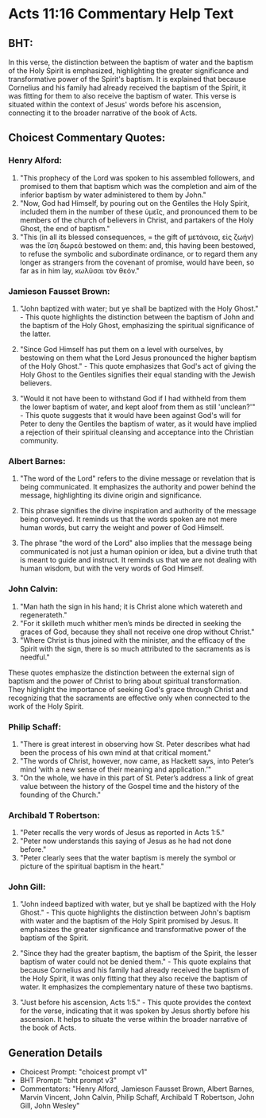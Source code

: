 # Acts 11:16 Commentary Help Text

## BHT:
In this verse, the distinction between the baptism of water and the baptism of the Holy Spirit is emphasized, highlighting the greater significance and transformative power of the Spirit's baptism. It is explained that because Cornelius and his family had already received the baptism of the Spirit, it was fitting for them to also receive the baptism of water. This verse is situated within the context of Jesus' words before his ascension, connecting it to the broader narrative of the book of Acts.

## Choicest Commentary Quotes:
### Henry Alford:
1. "This prophecy of the Lord was spoken to his assembled followers, and promised to them that baptism which was the completion and aim of the inferior baptism by water administered to them by John."
2. "Now, God had Himself, by pouring out on the Gentiles the Holy Spirit, included them in the number of these ὑμεῖς, and pronounced them to be members of the church of believers in Christ, and partakers of the Holy Ghost, the end of baptism."
3. "This (in all its blessed consequences, = the gift of μετάνοια, εἰς ζωήν) was the ἴση δωρεά bestowed on them: and, this having been bestowed, to refuse the symbolic and subordinate ordinance, or to regard them any longer as strangers from the covenant of promise, would have been, so far as in him lay, κωλῦσαι τὸν θεόν."

### Jamieson Fausset Brown:
1. "John baptized with water; but ye shall be baptized with the Holy Ghost." - This quote highlights the distinction between the baptism of John and the baptism of the Holy Ghost, emphasizing the spiritual significance of the latter.

2. "Since God Himself has put them on a level with ourselves, by bestowing on them what the Lord Jesus pronounced the higher baptism of the Holy Ghost." - This quote emphasizes that God's act of giving the Holy Ghost to the Gentiles signifies their equal standing with the Jewish believers.

3. "Would it not have been to withstand God if I had withheld from them the lower baptism of water, and kept aloof from them as still 'unclean?'" - This quote suggests that it would have been against God's will for Peter to deny the Gentiles the baptism of water, as it would have implied a rejection of their spiritual cleansing and acceptance into the Christian community.

### Albert Barnes:
1. "The word of the Lord" refers to the divine message or revelation that is being communicated. It emphasizes the authority and power behind the message, highlighting its divine origin and significance.

2. This phrase signifies the divine inspiration and authority of the message being conveyed. It reminds us that the words spoken are not mere human words, but carry the weight and power of God Himself.

3. The phrase "the word of the Lord" also implies that the message being communicated is not just a human opinion or idea, but a divine truth that is meant to guide and instruct. It reminds us that we are not dealing with human wisdom, but with the very words of God Himself.

### John Calvin:
1. "Man hath the sign in his hand; it is Christ alone which watereth and regenerateth."
2. "For it skilleth much whither men’s minds be directed in seeking the graces of God, because they shall not receive one drop without Christ."
3. "Where Christ is thus joined with the minister, and the efficacy of the Spirit with the sign, there is so much attributed to the sacraments as is needful."

These quotes emphasize the distinction between the external sign of baptism and the power of Christ to bring about spiritual transformation. They highlight the importance of seeking God's grace through Christ and recognizing that the sacraments are effective only when connected to the work of the Holy Spirit.

### Philip Schaff:
1. "There is great interest in observing how St. Peter describes what had been the process of his own mind at that critical moment."
2. "The words of Christ, however, now came, as Hackett says, into Peter’s mind ‘with a new sense of their meaning and application.’"
3. "On the whole, we have in this part of St. Peter’s address a link of great value between the history of the Gospel time and the history of the founding of the Church."

### Archibald T Robertson:
1. "Peter recalls the very words of Jesus as reported in Acts 1:5."
2. "Peter now understands this saying of Jesus as he had not done before."
3. "Peter clearly sees that the water baptism is merely the symbol or picture of the spiritual baptism in the heart."

### John Gill:
1. "John indeed baptized with water, but ye shall be baptized with the Holy Ghost." - This quote highlights the distinction between John's baptism with water and the baptism of the Holy Spirit promised by Jesus. It emphasizes the greater significance and transformative power of the baptism of the Spirit.

2. "Since they had the greater baptism, the baptism of the Spirit, the lesser baptism of water could not be denied them." - This quote explains that because Cornelius and his family had already received the baptism of the Holy Spirit, it was only fitting that they also receive the baptism of water. It emphasizes the complementary nature of these two baptisms.

3. "Just before his ascension, Acts 1:5." - This quote provides the context for the verse, indicating that it was spoken by Jesus shortly before his ascension. It helps to situate the verse within the broader narrative of the book of Acts.


## Generation Details
- Choicest Prompt: "choicest prompt v1"
- BHT Prompt: "bht prompt v3"
- Commentators: "Henry Alford, Jamieson Fausset Brown, Albert Barnes, Marvin Vincent, John Calvin, Philip Schaff, Archibald T Robertson, John Gill, John Wesley"
